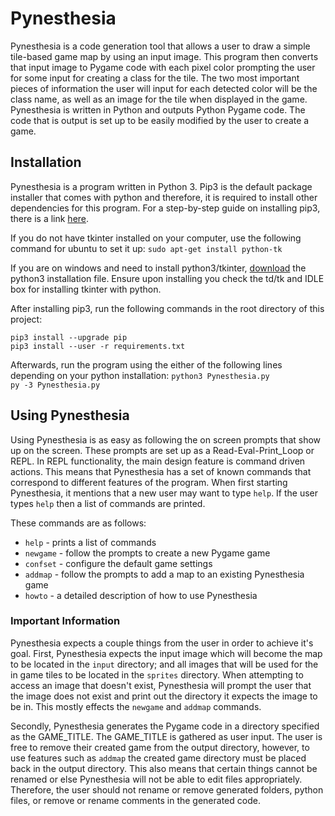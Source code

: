 # Pynesthesia

Pynesthesia is a code generation tool that allows a user to draw a simple tile-based game map by using an input image.  This program then converts that input image to Pygame code with each pixel color prompting the user for some input for creating a class for the tile.  The two most important pieces of information the user will input for each detected color will be the class name, as well as an image for the tile when displayed in the game.  Pynesthesia is written in Python and outputs Python Pygame code.  The code that is output is set up to be easily modified by the user to create a game.

## Installation

Pynesthesia is a program written in Python 3.  Pip3 is the default package installer that comes with python and therefore, it is required to install other dependencies for this program.  For a step-by-step guide on installing pip3, there is a link [here](https://pip.pypa.io/en/stable/installing/).

If you do not have tkinter installed on your computer, use the following command for ubuntu to set it up:
`sudo apt-get install python-tk`

If you are on windows and need to install python3/tkinter, [download](https://www.python.org/downloads/windows/) the python3 installation file.  Ensure upon installing you check the td/tk and IDLE box for installing tkinter with python.

After installing pip3, run the following commands in the root directory of this project:

`pip3 install --upgrade pip`  
`pip3 install --user -r requirements.txt`

Afterwards, run the program using the either of the following lines depending on your python installation:
`python3 Pynesthesia.py`  
`py -3 Pynesthesia.py`

## Using Pynesthesia

Using Pynesthesia is as easy as following the on screen prompts that show up on the screen.  These prompts are set up as a Read-Eval-Print_Loop or REPL.  In REPL functionality, the main design feature is command driven actions.  This means that Pynesthesia has a set of known commands that correspond to different features of the program.  When first starting Pynesthesia, it mentions that a new user may want to type `help`.  If the user types `help` then a list of commands are printed.

 These commands are as follows:
 - `help` - prints a list of commands
 - `newgame` - follow the prompts to create a new Pygame game
 - `confset` - configure the default game settings
 - `addmap` - follow the prompts to add a map to an existing Pynesthesia game
 - `howto` - a detailed description of how to use Pynesthesia

### Important Information

Pynesthesia expects a couple things from the user in order to achieve it's goal.  First, Pynesthesia expects the input image which will become the map to be located in the `input` directory; and all images that will be used for the in game tiles to be located in the `sprites` directory.  When attempting to access an image that doesn't exist, Pynesthesia will prompt the user that the image does not exist and print out the directory it expects the image to be in.  This mostly effects the `newgame` and `addmap` commands.

Secondly, Pynesthesia generates the Pygame code in a directory specified as the GAME_TITLE.  The GAME_TITLE is gathered as user input. The user is free to remove their created game from the output directory, however, to use features such as `addmap` the created game directory must be placed back in the output directory.  This also means that certain things cannot be renamed or else Pynesthesia will not be able to edit files appropriately.  Therefore, the user should not rename or remove generated folders, python files, or remove or rename comments in the generated code.
